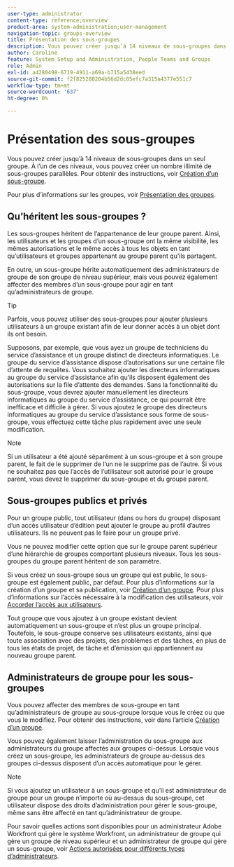 ```yaml
---
user-type: administrator
content-type: reference;overview
product-area: system-administration;user-management
navigation-topic: groups-overview
title: Présentation des sous-groupes
description: Vous pouvez créer jusqu’à 14 niveaux de sous-groupes dans un seul groupe. À l’un de ces niveaux, vous pouvez créer un nombre illimité de sous-groupes parallèles.
author: Caroline
feature: System Setup and Administration, People Teams and Groups
role: Admin
exl-id: a4280498-6719-4911-a69a-b715a5438eed
source-git-commit: f2f825280204b56d2dc85efc7a315a4377e551c7
workflow-type: tm+mt
source-wordcount: '637'
ht-degree: 0%

---
```


# Présentation des sous-groupes

Vous pouvez créer jusqu’à 14 niveaux de sous-groupes dans un seul groupe. À l’un de ces niveaux, vous pouvez créer un nombre illimité de sous-groupes parallèles. Pour obtenir des instructions, voir [Création d’un sous-groupe](../../../administration-and-setup/manage-groups/create-and-manage-subgroups/create-a-subgroup.md).

Pour plus d’informations sur les groupes, voir [Présentation des groupes](../../../administration-and-setup/manage-groups/groups-overview/groups.md).

## Qu’héritent les sous-groupes ?

Les sous-groupes héritent de l’appartenance de leur groupe parent. Ainsi, les utilisateurs et les groupes d’un sous-groupe ont la même visibilité, les mêmes autorisations et le même accès à tous les objets en tant qu’utilisateurs et groupes appartenant au groupe parent qu’ils partagent.

En outre, un sous-groupe hérite automatiquement des administrateurs de groupe de son groupe de niveau supérieur, mais vous pouvez également affecter des membres d’un sous-groupe pour agir en tant qu’administrateurs de groupe.

>[!TIP]
>
>Parfois, vous pouvez utiliser des sous-groupes pour ajouter plusieurs utilisateurs à un groupe existant afin de leur donner accès à un objet dont ils ont besoin.
>
>Supposons, par exemple, que vous ayez un groupe de techniciens du service d’assistance et un groupe distinct de directeurs informatiques. Le groupe du service d’assistance dispose d’autorisations sur une certaine file d’attente de requêtes. Vous souhaitez ajouter les directeurs informatiques au groupe du service d’assistance afin qu’ils disposent également des autorisations sur la file d’attente des demandes. Sans la fonctionnalité du sous-groupe, vous devrez ajouter manuellement les directeurs informatiques au groupe du service d’assistance, ce qui pourrait être inefficace et difficile à gérer. Si vous ajoutez le groupe des directeurs informatiques au groupe du service d’assistance sous forme de sous-groupe, vous effectuez cette tâche plus rapidement avec une seule modification.

>[!NOTE]
>
>Si un utilisateur a été ajouté séparément à un sous-groupe et à son groupe parent, le fait de le supprimer de l’un ne le supprime pas de l’autre. Si vous ne souhaitez pas que l’accès de l’utilisateur soit autorisé pour le groupe parent, vous devez le supprimer du sous-groupe et du groupe parent.

## Sous-groupes publics et privés

Pour un groupe public, tout utilisateur (dans ou hors du groupe) disposant d’un accès utilisateur d’édition peut ajouter le groupe au profil d’autres utilisateurs. Ils ne peuvent pas le faire pour un groupe privé.

Vous ne pouvez modifier cette option que sur le groupe parent supérieur d’une hiérarchie de groupes comportant plusieurs niveaux. Tous les sous-groupes du groupe parent héritent de son paramètre.

Si vous créez un sous-groupe sous un groupe qui est public, le sous-groupe est également public, par défaut. Pour plus d’informations sur la création d’un groupe et sa publication, voir [Création d’un groupe](../../../administration-and-setup/manage-groups/create-and-manage-groups/create-a-group.md). Pour plus d’informations sur l’accès nécessaire à la modification des utilisateurs, voir [Accorder l’accès aux utilisateurs](../../../administration-and-setup/add-users/configure-and-grant-access/grant-access-other-users.md).

Tout groupe que vous ajoutez à un groupe existant devient automatiquement un sous-groupe et n’est plus un groupe principal. Toutefois, le sous-groupe conserve ses utilisateurs existants, ainsi que toute association avec des projets, des problèmes et des tâches, en plus de tous les états de projet, de tâche et d’émission qui appartiennent au nouveau groupe parent.

## Administrateurs de groupe pour les sous-groupes

<!--
Group Admins of a subgroup can't manage statuses or project preferences of the subgroup YET (Sprint 22/Oct 28, 2020)</p>
-->

Vous pouvez affecter des membres de sous-groupe en tant qu’administrateurs de groupe au sous-groupe lorsque vous le créez ou que vous le modifiez. Pour obtenir des instructions, voir [](../../../administration-and-setup/manage-groups/create-and-manage-groups/create-a-group.md#create) dans l’article [Création d’un groupe](../../../administration-and-setup/manage-groups/create-and-manage-groups/create-a-group.md).

Vous pouvez également laisser l’administration du sous-groupe aux administrateurs du groupe affectés aux groupes ci-dessus. Lorsque vous créez un sous-groupe, les administrateurs de groupe au-dessus des groupes ci-dessus disposent d’un accès automatique pour le gérer.

>[!NOTE]
>
>Si vous ajoutez un utilisateur à un sous-groupe et qu’il est administrateur de groupe pour un groupe n’importe où au-dessus du sous-groupe, cet utilisateur dispose des droits d’administration pour gérer le sous-groupe, même sans être affecté en tant qu’administrateur de groupe.

Pour savoir quelles actions sont disponibles pour un administrateur Adobe Workfront qui gère le système Workfront, un administrateur de groupe qui gère un groupe de niveau supérieur et un administrateur de groupe qui gère un sous-groupe, voir [Actions autorisées pour différents types d’administrateurs](../../../administration-and-setup/manage-groups/group-roles/group-actions-allowed-different-types-admins.md).
